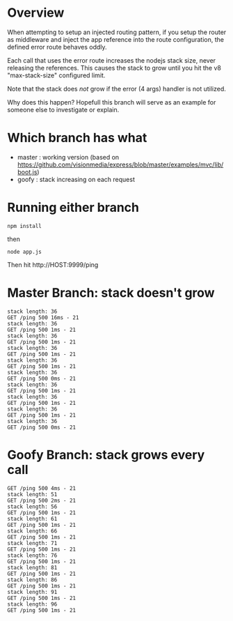 Overview
====================
When attempting to setup an injected routing pattern, if you setup the router as middleware and inject the app reference into the route configuration, the defined error route behaves oddly.

Each call that uses the error route increases the nodejs stack size, never releasing the references. This causes the stack to grow until you hit the v8 "max-stack-size" configured limit. 

Note that the stack does _not_ grow if the error (4 args) handler is not utilized. 

Why does this happen? Hopefull this branch will serve as an example for someone else to investigate or explain. 

Which branch has what
====================

* master : working version (based on https://github.com/visionmedia/express/blob/master/examples/mvc/lib/boot.js)
* goofy  : stack increasing on each request

Running either branch
==================

`npm install`

then

`node app.js`

Then hit http://HOST:9999/ping

Master Branch: stack doesn't grow
===========

    stack length: 36
    GET /ping 500 16ms - 21
    stack length: 36
    GET /ping 500 1ms - 21
    stack length: 36
    GET /ping 500 1ms - 21
    stack length: 36
    GET /ping 500 1ms - 21
    stack length: 36
    GET /ping 500 1ms - 21
    stack length: 36
    GET /ping 500 0ms - 21
    stack length: 36
    GET /ping 500 1ms - 21
    stack length: 36
    GET /ping 500 1ms - 21
    stack length: 36
    GET /ping 500 1ms - 21
    stack length: 36
    GET /ping 500 0ms - 21

Goofy Branch: stack grows every call
==============

    GET /ping 500 4ms - 21
    stack length: 51
    GET /ping 500 2ms - 21
    stack length: 56
    GET /ping 500 1ms - 21
    stack length: 61
    GET /ping 500 1ms - 21
    stack length: 66
    GET /ping 500 1ms - 21
    stack length: 71
    GET /ping 500 1ms - 21
    stack length: 76
    GET /ping 500 1ms - 21
    stack length: 81
    GET /ping 500 1ms - 21
    stack length: 86
    GET /ping 500 1ms - 21
    stack length: 91
    GET /ping 500 1ms - 21
    stack length: 96
    GET /ping 500 1ms - 21


